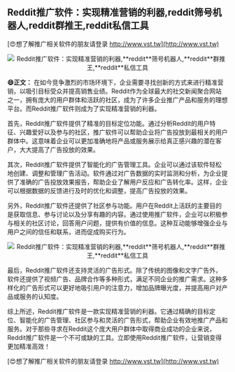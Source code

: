## **Reddit推广软件：实现精准营销的利器,**reddit**筛号机器人,**reddit**群推王,**reddit**私信工具**

[😍想了解推广相关软件的朋友请登录 http://www.vst.tw](http://www.vst.tw)

 <center><img src="https://vst.tw/MP4/tuiguang/png/1.png" alt="Reddit推广软件：实现精准营销的利器,**reddit**筛号机器人,**reddit**群推王,**reddit**私信工具"></center>

**😄正文：**
在如今竞争激烈的市场环境下，企业需要寻找创新的方式来进行精准营销，以吸引目标受众并提高销售业绩。Reddit作为全球最大的社交新闻聚合网站之一，拥有庞大的用户群体和活跃的社区，成为了许多企业推广产品和服务的理想平台。而Reddit推广软件则成为了实现精准营销的利器。

首先，Reddit推广软件提供了精准的目标定位功能。通过分析Reddit的用户特征、兴趣爱好以及参与的社区，推广软件可以帮助企业将广告投放到最相关的用户群体中。这意味着企业可以更加准确地将产品或服务展示给真正感兴趣的潜在客户，大大提高了广告投放的效果。

其次，Reddit推广软件提供了智能化的广告管理工具。企业可以通过该软件轻松地创建、调整和管理广告活动。软件通过对广告数据的实时监测和分析，为企业提供了准确的广告投放效果报告，帮助企业了解用户反应和广告转化率。这样，企业可以根据数据的反馈进行及时的优化和调整，提高广告投放的效果。

另外，Reddit推广软件还提供了社区参与功能。用户在Reddit上活跃的主要目的是获取信息、参与讨论以及分享有趣的内容。通过使用推广软件，企业可以积极参与相关的社区讨论，回答用户问题，提供有价值的信息。这种互动能够增强企业与用户之间的信任和联系，进而促成购买行为。

 <center><img src="https://vst.tw/MP4/tuiguang/png/8.png" alt="Reddit推广软件：实现精准营销的利器,**reddit**筛号机器人,**reddit**群推王,**reddit**私信工具"></center>

最后，Reddit推广软件还支持灵活的广告形式。除了传统的图像和文字广告外，软件还提供了视频广告、品牌合作等多种形式，满足不同企业的推广需求。这种多样化的广告形式可以更好地吸引用户的注意力，增加品牌曝光度，并提高用户对产品或服务的认知度。

综上所述，Reddit推广软件是一款实现精准营销的利器。它通过精确的目标定位、智能化的广告管理、社区参与和灵活的广告形式，帮助企业有效地推广产品和服务。对于那些寻求在Reddit这个庞大用户群体中取得商业成功的企业来说，Reddit推广软件是一个不可或缺的工具。立即使用Reddit推广软件，让营销变得更加精准高效！

[😍想了解推广相关软件的朋友请登录 http://www.vst.tw](http://www.vst.tw)



